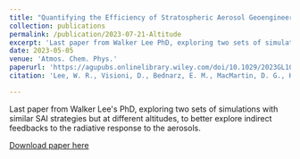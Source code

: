 ```yaml
---
title: "Quantifying the Efficiency of Stratospheric Aerosol Geoengineering at Different Altitudes"
collection: publications
permalink: /publication/2023-07-21-Altitude
excerpt: 'Last paper from Walker Lee PhD, exploring two sets of simulations with similar SAI strategies but at different altitudes, to better explore indirect feedbacks to the radiative response to the aerosols.'
date: 2023-05-05
venue: 'Atmos. Chem. Phys.'
paperurl: 'https://agupubs.onlinelibrary.wiley.com/doi/10.1029/2023GL104417'
citation: 'Lee, W. R., Visioni, D., Bednarz, E. M., MacMartin, D. G., Kravitz, B., Tilmes, S. (2023). Quantifying the efficiency of stratospheric aerosol geoengineering at different altitudes. Geophysical Research Letters, 50, e2023GL104417. https://doi.org/10.1029/2023GL104417'

---
```

Last paper from Walker Lee's PhD, exploring two sets of simulations with similar SAI strategies but at different altitudes, to better explore indirect feedbacks to the radiative response to the aerosols.

[Download paper here](https://agupubs.onlinelibrary.wiley.com/doi/10.1029/2023GL104417)